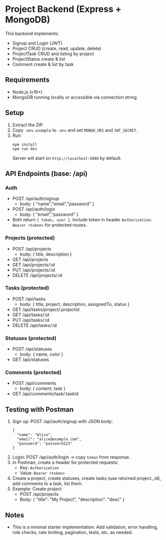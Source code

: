 # Project Backend (Express + MongoDB)

This backend implements:
- Signup and Login (JWT)
- Project CRUD (create, read, update, delete)
- ProjectTask CRUD and listing by project
- ProjectStatus create & list
- Comment create & list by task

## Requirements
- Node.js (v16+)
- MongoDB running locally or accessible via connection string

## Setup
1. Extract the ZIP.
2. Copy `.env.example` to `.env` and set `MONGO_URI` and `JWT_SECRET`.
3. Run:
   ```
   npm install
   npm run dev
   ```
   Server will start on `http://localhost:5000` by default.

## API Endpoints (base: /api)

### Auth
- POST /api/auth/signup
  - body: { "name","email","password" }
- POST /api/auth/login
  - body: { "email","password" }
- Both return `{ token, user }`. Include token in header `Authorization: Bearer <token>` for protected routes.

### Projects (protected)
- POST /api/projects
  - body: { title, description }
- GET /api/projects
- GET /api/projects/:id
- PUT /api/projects/:id
- DELETE /api/projects/:id

### Tasks (protected)
- POST /api/tasks
  - body: { title, project, description, assignedTo, status }
- GET /api/tasks/project/:projectId
- GET /api/tasks/:id
- PUT /api/tasks/:id
- DELETE /api/tasks/:id

### Statuses (protected)
- POST /api/statuses
  - body: { name, color }
- GET /api/statuses

### Comments (protected)
- POST /api/comments
  - body: { content, task }
- GET /api/comments/task/:taskId

## Testing with Postman
1. Sign up: POST /api/auth/signup with JSON body:
   ```
   {
     "name": "Alice",
     "email": "alice@example.com",
     "password": "password123"
   }
   ```
2. Login: POST /api/auth/login -> copy `token` from response.
3. In Postman, create a header for protected requests:
   - Key: `Authorization`
   - Value: `Bearer <token>`
4. Create a project, create statuses, create tasks (use returned project._id), add comments to a task, list them.
5. Example: Create project
   - POST /api/projects
   - Body: { "title": "My Project", "description": "desc" }

## Notes
- This is a minimal starter implementation. Add validation, error handling, role checks, rate limiting, pagination, tests, etc. as needed.
